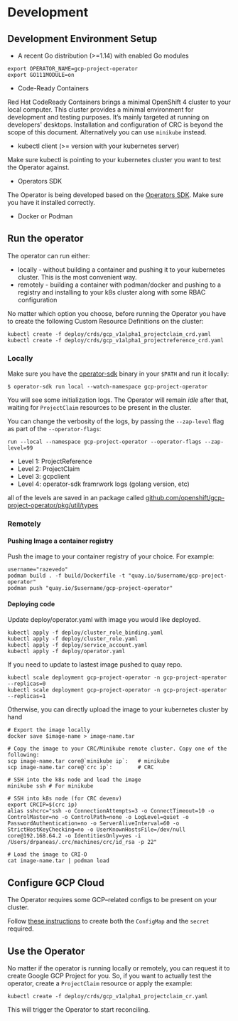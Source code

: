 # Development

## Development Environment Setup

* A recent Go distribution (>=1.14) with enabled Go modules

```
export OPERATOR_NAME=gcp-project-operator
export GO111MODULE=on
```

* Code-Ready Containers

Red Hat CodeReady Containers brings a minimal OpenShift 4 cluster to your local computer.
This cluster provides a minimal environment for development and testing purposes.
It’s mainly targeted at running on developers' desktops.
Installation and configuration of CRC is beyond the scope of this document.
Alternatively you can use `minikube` instead.

* kubectl client (>= version with your kubernetes server)

Make sure kubectl is pointing to your kubernetes cluster you want to test the Operator against.

* Operators SDK

The Operator is being developed based on the [Operators SDK](https://github.com/operator-framework/operator-sdk).
Make sure you have it installed correctly.

* Docker or Podman

## Run the operator

The operator can run either:

* locally - without building a container and pushing it to your kubernetes cluster. This is the most convenient way.
* remotely - building a container with podman/docker and pushing to a registry and installing to your k8s cluster along with some RBAC configuration

No matter which option you choose, before running the Operator you have to create the following Custom Resource Definitions on the cluster:

```shell
kubectl create -f deploy/crds/gcp_v1alpha1_projectclaim_crd.yaml
kubectl create -f deploy/crds/gcp_v1alpha1_projectreference_crd.yaml
```

### Locally

Make sure you have the [operator-sdk](https://github.com/operator-framework/operator-sdk/releases) binary in your `$PATH` and run it locally:

```shell
$ operator-sdk run local --watch-namespace gcp-project-operator
```

You will see some initialization logs.
The Operator will remain _idle_ after that, waiting for `ProjectClaim` resources to be present in the cluster.

You can change the verbosity of the logs, by passing the `--zap-level` flag as part of the `--operator-flags`:

```shell
run --local --namespace gcp-project-operator --operator-flags --zap-level=99
```

* Level 1: ProjectReference
* Level 2: ProjectClaim
* Level 3: gcpclient
* Level 4: operator-sdk framrwork logs (golang version, etc)

all of the levels are saved in an package called [github.com/openshift/gcp-project-operator/pkg/util/types](../pkg/util/types/comonentlog)

### Remotely

#### Pushing Image a container registry

Push the image to your container registry of your choice. For example:

```shell
username="razevedo"
podman build . -f build/Dockerfile -t "quay.io/$username/gcp-project-operator"
podman push "quay.io/$username/gcp-project-operator"
```

#### Deploying code

Update deploy/operator.yaml with image you would like deployed.

```kube
kubectl apply -f deploy/cluster_role_binding.yaml
kubectl apply -f deploy/cluster_role.yaml
kubectl apply -f deploy/service_account.yaml
kubectl apply -f deploy/operator.yaml
```

If you need to update to lastest image pushed to quay repo.

```kube
kubectl scale deployment gcp-project-operator -n gcp-project-operator --replicas=0
kubectl scale deployment gcp-project-operator -n gcp-project-operator --replicas=1
```

Otherwise, you can directly upload the image to your kubernetes cluster by hand

```shell
# Export the image locally
docker save $image-name > image-name.tar

# Copy the image to your CRC/Minikube remote cluster. Copy one of the following:
scp image-name.tar core@`minikube ip`:   # minikube
scp image-name.tar core@`crc ip`:        # CRC

# SSH into the k8s node and load the image
minikube ssh # For minikube

# SSH into k8s node (for CRC devenv)
export CRCIP=$(crc ip)
alias sshcrc="ssh -o ConnectionAttempts=3 -o ConnectTimeout=10 -o ControlMaster=no -o ControlPath=none -o LogLevel=quiet -o PasswordAuthentication=no -o ServerAliveInterval=60 -o StrictHostKeyChecking=no -o UserKnownHostsFile=/dev/null core@192.168.64.2 -o IdentitiesOnly=yes -i /Users/drpaneas/.crc/machines/crc/id_rsa -p 22"

# Load the image to CRI-O
cat image-name.tar | podman load
```

## Configure GCP Cloud

The Operator requires some GCP–related configs to be present on your cluster.

Follow [these instructions](./gcpconfig.md) to create both the `ConfigMap` and the `secret` required.

## Use the Operator

No matter if the operator is running locally or remotely, you can request it to create Google GCP Project for you. So, if you want to actually test the operator, create a `ProjectClaim` resource or apply the example:

```
kubectl create -f deploy/crds/gcp_v1alpha1_projectclaim_cr.yaml
```

This will trigger the Operator to start reconciling.
